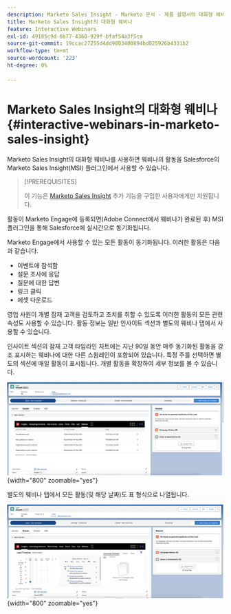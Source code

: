 ```yaml
---
description: Marketo Sales Insight - Marketo 문서 - 제품 설명서의 대화형 웨비나
title: Marketo Sales Insight의 대화형 웨비나
feature: Interactive Webinars
exl-id: 49185c9d-6b77-4360-929f-bfaf54a3f5ca
source-git-commit: 19ccac27255d4dd9803400894bd025926b4331b2
workflow-type: tm+mt
source-wordcount: '223'
ht-degree: 0%

---
```


# Marketo Sales Insight의 대화형 웨비나 {#interactive-webinars-in-marketo-sales-insight}

Marketo Sales Insight의 대화형 웨비나를 사용하면 웨비나의 활동을 Salesforce의 Marketo Sales Insight(MSI) 플러그인에서 사용할 수 있습니다.

>[!PREREQUISITES]
>
>이 기능은 [Marketo Sales Insight](https://business.adobe.com/products/marketo/sales-intelligence-engagement.html) 추가 기능을 구입한 사용자에게만 지원됩니다.

활동이 Marketo Engage에 등록되면(Adobe Connect에서 웨비나가 완료된 후) MSI 플러그인을 통해 Salesforce에 실시간으로 동기화됩니다.

Marketo Engage에서 사용할 수 있는 모든 활동이 동기화됩니다. 이러한 활동은 다음과 같습니다.

* 이벤트에 참석함
* 설문 조사에 응답
* 질문에 대한 답변
* 링크 클릭
* 에셋 다운로드

영업 사원이 개별 잠재 고객을 검토하고 조치를 취할 수 있도록 이러한 활동의 모든 관련 속성도 사용할 수 있습니다. 활동 정보는 일반 인사이트 섹션과 별도의 웨비나 탭에서 사용할 수 있습니다.

인사이트 섹션의 잠재 고객 타임라인 차트에는 지난 90일 동안 매주 동기화된 활동을 강조 표시하는 웨비나에 대한 다른 스윔레인이 포함되어 있습니다. 특정 주를 선택하면 별도의 섹션에 매일 활동이 표시됩니다. 개별 활동을 확장하여 세부 정보를 볼 수 있습니다.

![](assets/interactive-webinars-in-marketo-sales-insight-1.png){width="800" zoomable="yes"}

별도의 웨비나 탭에서 모든 활동(및 해당 날짜)도 표 형식으로 나열됩니다.

![](assets/interactive-webinars-in-marketo-sales-insight-2.png){width="800" zoomable="yes"}

